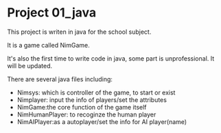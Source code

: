 # Project 01_java

This project is writen in java for the school subject.

It is a game called NimGame.

It's also the first time to write code in java, some part is unprofessional. It will be updated.

There are several java files including:
  - Nimsys: which is controller of the game, to start or exist
  - Nimplayer: input the info of players/set the attributes
  - NimGame:the core function of the game itself
  - NimHumanPlayer: to recoginze the human player
  - NimAIPlayer:as a autoplayer/set the info for AI player(name)
 
